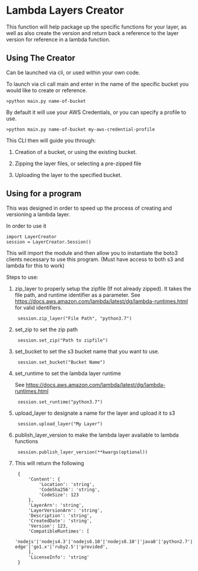 # Lambda Layers Creator

This function will help package up the specific functions for your layer, 
as well as also create the version and return back a reference to the
layer version for reference in a lambda function.

## Using The Creator
Can be launched via cli, or used within your own code.

To launch via cli call main and enter in the name of the specific bucket
you would like to create or reference.
        
    >python main.py name-of-bucket
        
By default it will use your AWS Credentials, or you can specify a profile to use.

    >python main.py name-of-bucket my-aws-credential-profile
    
This CLI then will guide you through:

1) Creation of a bucket, or using the existing bucket.

2) Zipping the layer files, or selecting a pre-zipped file

3) Uploading the layer to the specified bucket.

## Using for a program

This was designed in order to speed up the process of creating and versioning a lambda layer.

In order to use it

    import LayerCreator
    session = LayerCreator.Session()
    
This will import the module and then allow you to instantiate the boto3 clients necessary to use this program.
(Must have access to both s3 and lambda for this to work)

Steps to use:
1) zip_layer to properly setup the zipfile (If not already zipped). It takes the file path, and runtime identifier as a parameter. 
    See https://docs.aws.amazon.com/lambda/latest/dg/lambda-runtimes.html for valid identifiers.

        session.zip_layer("File Path", "python3.7")

2) set_zip to set the zip path

        session.set_zip("Path to zipfile")

3) set_bucket to set the s3 bucket name that you want to use.

        session.set_bucket("Bucket Name")

4) set_runtime to set the lambda layer runtime
    
    See https://docs.aws.amazon.com/lambda/latest/dg/lambda-runtimes.html
    
        session.set_runtime("python3.7")

4) upload_layer to designate a name for the layer and upload it to s3

        session.upload_layer("My Layer")
        
5) publish_layer_version to make the lambda layer available to lambda functions

        session.publish_layer_version(**kwargs(optional))
        
6) This will return the following

        {
            'Content': {
                'Location': 'string',
                'CodeSha256': 'string',
                'CodeSize': 123
            },
            'LayerArn': 'string',
            'LayerVersionArn': 'string',
            'Description': 'string',
            'CreatedDate': 'string',
            'Version': 123,
            'CompatibleRuntimes': [
                'nodejs'|'nodejs4.3'|'nodejs6.10'|'nodejs8.10'|'java8'|'python2.7'|'python3.6'|'python3.7'|'dotnetcore1.0'|'dotnetcore2.0'|'dotnetcore2.1'|'nodejs4.3-edge'|'go1.x'|'ruby2.5'|'provided',
            ],
            'LicenseInfo': 'string'
        }